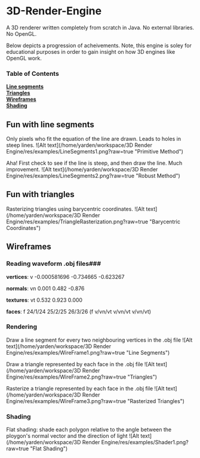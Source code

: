 # 3D-Render-Engine
A 3D renderer written completely from scratch in Java. No external libraries. No OpenGL.

Below depicts a progression of acheivements.
Note, this engine is soley for educational purposes in order to gain insight on how 3D engines like OpenGL work.

### Table of Contents
**[Line segments](#fun-with-line-segments)**  
**[Triangles](#fun-with-triangles)**  
**[Wireframes](#wireframes)**  
**[Shading](#shading)**

## Fun with line segments ##
Only pixels who fit the equation of the line are drawn. Leads to holes in steep lines.
![Alt text](/home/yarden/workspace/3D Render Engine/res/examples/LineSegments1.png?raw=true "Primitive Method")

Aha! First check to see if the line is steep, and then draw the line. Much improvement.
![Alt text](/home/yarden/workspace/3D Render Engine/res/examples/LineSegments2.png?raw=true "Robust Method")

## Fun with triangles ##
Rasterizing triangles using barycentric coordinates.
![Alt text](/home/yarden/workspace/3D Render Engine/res/examples/TriangleRasterization.png?raw=true "Barycentric Coordinates")

## Wireframes ##
### Reading waveform .obj files###
__vertices__:
v -0.000581696 -0.734665 -0.623267

__normals__:
vn 0.001 0.482 -0.876

__textures__:
vt 0.532 0.923 0.000

__faces__:
f 24/1/24 25/2/25 26/3/26
(f v/vn/vt v/vn/vt v/vn/vt)

### Rendering ###

Draw a line segment for every two neighbouring vertices in the .obj file
![Alt text](/home/yarden/workspace/3D Render Engine/res/examples/WireFrame1.png?raw=true "Line Segments")

Draw a triangle represented by each face in the .obj file
![Alt text](/home/yarden/workspace/3D Render Engine/res/examples/WireFrame2.png?raw=true "Triangles")

Rasterize a triangle represented by each face in the .obj file
![Alt text](/home/yarden/workspace/3D Render Engine/res/examples/WireFrame3.png?raw=true "Rasterized Triangles")

### Shading ###
Flat shading: shade each polygon relative to the angle between the ploygon's normal vector and the direction of light
![Alt text](/home/yarden/workspace/3D Render Engine/res/examples/Shader1.png?raw=true "Flat Shading")


